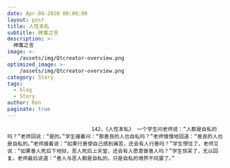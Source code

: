 ```yaml
---
date: Apr-08-2020 00:00:00
layout: post
title: 人性本私
subtitle: 神寓之言
description: >-
  神寓之言
image: >-
    /assets/img/Qtcreator-overview.png
optimized_image: >-
    /assets/img/Qtcreator-overview.png
category: Story
tags:
  - blog
  - Story
author: Ron
paginate: true
---
```


							　　142，《人性本私》 一个学生问老师说：“人都是自私的吗？”老师回说：“是的。”学生接着问：“那善良的人也自私吗？”老师慢慢地回道：“善良的人也是自私的。”老师接着说：“如果行善使自己感到痛苦，还会有人行善吗？”学生愣住了，老师又说：“如果善人死后下地狱，恶人死后上天堂，还会有人愿意做善人吗？”学生惊呆了，无以回复。老师最后说道：“善人与恶人都是自私的，只是自私的境界不同罢了。”
							
							
						